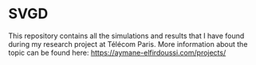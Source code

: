 # SVGD
This repository contains all the simulations and results that I have found during my research project at Télécom Paris. More information about the topic can be found here: https://aymane-elfirdoussi.com/projects/
